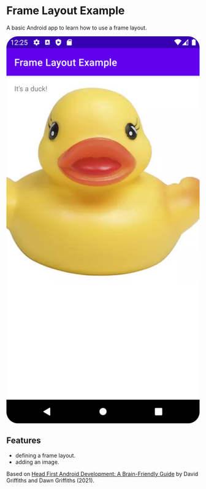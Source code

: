 # Frame Layout Example

A basic Android app to learn how to use a frame layout.

<p align="center">
<img src="screenshot.png" style="width:528px;max-width: 100%;">
</p>

## Features

- defining a frame layout.
- adding an image.

Based on [Head First Android Development: A Brain-Friendly Guide](https://www.amazon.com/Head-First-Android-Development-Brain-Friendly/dp/1449362184) by David Griffiths and Dawn Griffiths (2021).
